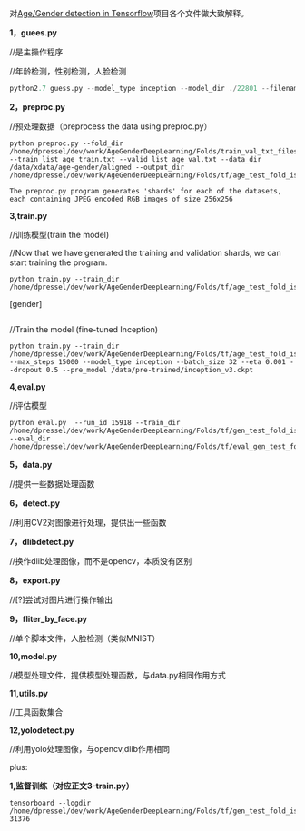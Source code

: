 对[Age/Gender detection in Tensorflow](URL'https://github.com/dpressel/rude-carnie')项目各个文件做大致解释。

**1，guees.py**

//是主操作程序

//年龄检测，性别检测，人脸检测

```python
python2.7 guess.py --model_type inception --model_dir ./22801 --filename test1.jpg
```

**2，preproc.py**

//预处理数据（preprocess the data using preproc.py）

```
python preproc.py --fold_dir /home/dpressel/dev/work/AgeGenderDeepLearning/Folds/train_val_txt_files_per_fold/test_fold_is_0 --train_list age_train.txt --valid_list age_val.txt --data_dir /data/xdata/age-gender/aligned --output_dir /home/dpressel/dev/work/AgeGenderDeepLearning/Folds/tf/age_test_fold_is_0

The preproc.py program generates 'shards' for each of the datasets, each containing JPEG encoded RGB images of size 256x256
```

**3,train.py**

//训练模型(train the model)

//Now that we have generated the training and validation shards, we can start training the program. 

```
python train.py --train_dir /home/dpressel/dev/work/AgeGenderDeepLearning/Folds/tf/age_test_fold_is_0
```
[gender]
```python train.py --train_dir /home/dpressel/dev/work/AgeGenderDeepLearning/Folds/tf/gen_test_fold_is_0 --max_steps 30000 --eta 0.001
```

//Train the model (fine-tuned Inception)

 ```
python train.py --train_dir /home/dpressel/dev/work/AgeGenderDeepLearning/Folds/tf/age_test_fold_is_0 --max_steps 15000 --model_type inception --batch_size 32 --eta 0.001 --dropout 0.5 --pre_model /data/pre-trained/inception_v3.ckpt
 ```

**4,eval.py**

//评估模型
```
python eval.py  --run_id 15918 --train_dir /home/dpressel/dev/work/AgeGenderDeepLearning/Folds/tf/gen_test_fold_is_0/ --eval_dir /home/dpressel/dev/work/AgeGenderDeepLearning/Folds/tf/eval_gen_test_fold_is_0
```
**5，data.py**

//提供一些数据处理函数

**6，detect.py**

//利用CV2对图像进行处理，提供出一些函数

**7，dlibdetect.py**

//换作dlib处理图像，而不是opencv，本质没有区别

**8，export.py**

//[?]尝试对图片进行操作输出

**9，fliter_by_face.py**

//单个脚本文件，人脸检测（类似MNIST）

**10,model.py**

//模型处理文件，提供模型处理函数，与data.py相同作用方式

**11,utils.py**

//工具函数集合

**12,yolodetect.py**

//利用yolo处理图像，与opencv,dlib作用相同


plus:

**1,监督训练（对应正文3-train.py）**

```
tensorboard --logdir /home/dpressel/dev/work/AgeGenderDeepLearning/Folds/tf/gen_test_fold_is_0/run-31376
```
